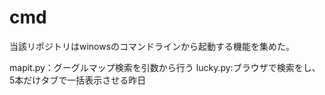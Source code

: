# cmd
当該リポジトリはwinowsのコマンドラインから起動する機能を集めた。

mapit.py：グーグルマップ検索を引数から行う
lucky.py:ブラウザで検索をし、5本だけタブで一括表示させる昨日

